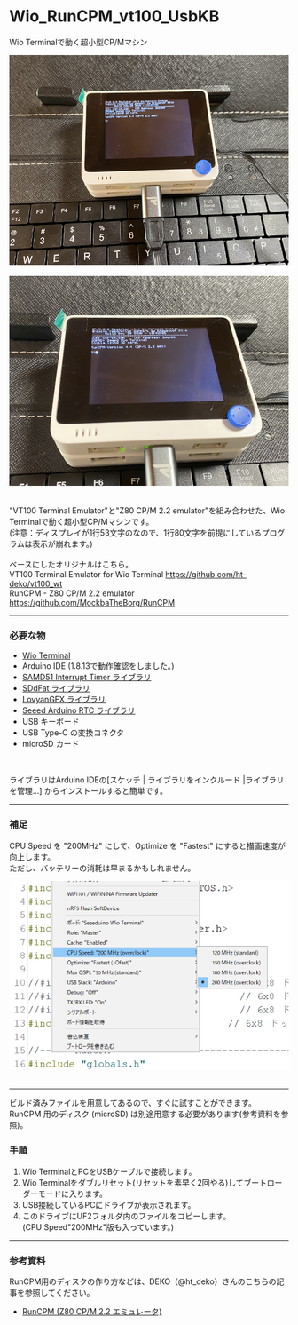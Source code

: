 # Wio_RunCPM_vt100_UsbKB
Wio Terminalで動く超小型CP/Mマシン

![画像1](images/image1.png)<br><br>
![画像2](images/image2.png)<br><br>

"VT100 Terminal Emulator"と"Z80 CP/M 2.2 emulator"を組み合わせた、Wio Terminalで動く超小型CP/Mマシンです。<br>
(注意：ディスプレイが1行53文字のなので、1行80文字を前提にしているプログラムは表示が崩れます。)<br><br>
ベースにしたオリジナルはこちら。<br>
VT100 Terminal Emulator for Wio Terminal <https://github.com/ht-deko/vt100_wt><br>
RunCPM - Z80 CP/M 2.2 emulator <https://github.com/MockbaTheBorg/RunCPM><br>

---

### 必要な物 ###
* [Wio Terminal](https://www.switch-science.com/catalog/6360/ "Title")<br>
* Arduino IDE (1.8.13で動作確認をしました。)<br>
* [SAMD51 Interrupt Timer ライブラリ](https://github.com/Dennis-van-Gils/SAMD51_InterruptTimer "Title")
* [SDdFat ライブラリ](https://github.com/greiman/SdFat "Title")
* [LovyanGFX ライブラリ](https://github.com/lovyan03/LovyanGFX "Title")
* [Seeed Arduino RTC ライブラリ](https://github.com/Seeed-Studio/Seeed_Arduino_RTC "Title")
* USB キーボード
* USB Type-C の変換コネクタ
* microSD カード
<br>

ライブラリはArduino IDEの[スケッチ | ライブラリをインクルード |ライブラリを管理...] からインストールすると簡単です。

---
### 補足 ###
CPU Speed を "200MHz" にして、Optimize を "Fastest" にすると描画速度が向上します。<br>
ただし、バッテリーの消耗は早まるかもしれません。

![画像3](images/image3.png)<br><br>

---

ビルド済みファイルを用意してあるので、すぐに試すことができます。<br>
RunCPM 用のディスク (microSD) は別途用意する必要があります(参考資料を参照)。<br>
### 手順 ###
1. Wio TerminalとPCをUSBケーブルで接続します。
2. Wio Terminalをダブルリセット(リセットを素早く2回やる)してブートローダーモードに入ります。
3. USB接続しているPCにドライブが表示されます。
4. このドライブにUF2フォルダ内のファイルをコピーします。<br>
(CPU Speed"200MHz"版も入っています。)

---

### 参考資料 ###
RunCPM用のディスクの作り方などは、DEKO（@ht_deko）さんのこちらの記事を参照してください。<br>

* [RunCPM (Z80 CP/M 2.2 エミュレータ)](https://ht-deko.com/arduino/runcpm.html "Title")<br><br><br>

